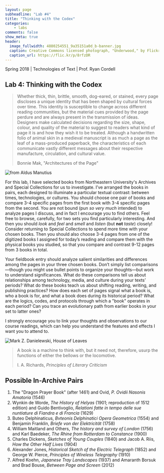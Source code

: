 ```yaml
---
layout: page
subheadline: "Lab #4"
title: "Thinking with the Codex"
categories:
    - labs
comments: false
show_meta: true
header:
  image_fullwidth: 4880254551_9a35151a0d_b-banner.jpg
  caption: Creative Commons licensed photograph, "Underwood," by Flickr user Canned Muffins
  caption_url: https://flic.kr/p/8rfzDR
---
```



Spring 2018 | Technologies of Text | Prof. Ryan Cordell

## Lab 4: Thinking with the Codex

> Whether thick, thin, brittle, smooth, dog-eared, or stained, every page discloses a unique identity that has been shaped by cultural forces over time. This identity is susceptible to change across different reading communities, but the material cues provided by the page perdure and are always present in the transmission of ideas. Designers make calculated decisions regarding the size, shape, colour, and quality of the material to suggest to readers what kind of page it is and how they wish it to be treated. Although a handwritten folio of animal skin in a medieval manuscript is as much a page as the leaf of a mass-produced paperback, the characteristics of each communicate vastly different messages about their respective manufacture, circulation, and cultural value. 
>
> Bonnie Mak, "Architectures of the Page"

![from Aldus Manutius](https://s-media-cache-ak0.pinimg.com/originals/8a/89/c2/8a89c22fecf8ff9c419857c469eb95f4.jpg)

For this lab, I have selected books from Northeastern University's Archives and Special Collections for us to investigate. I’ve arranged the books in pairs, each designed to illuminate a particular textual contrast: between times, technologies, or cultures. You should choose one pair of books and compare 3-4 specific pages from the first book with 3-4 specific pages from the second. You are not bound (pun *so very much* intended) to analyze pages I discuss, and in fact I encourage you to find others. Feel free to browse, carefully, for two sets you find particularly interesting. And then you should *look* and *feel* and *smell* and *listen* (but **not** *taste*) closely! Consider returning to Special Collections to spend more time with your chosen books. Then you should also choose 3-4 pages from one of the digitized books I assigned for today’s reading and compare them with the physical books you studied, so that you compare and contrast 9-12 pages from 3 books in total.
 
Your fieldbook entry should analyze salient similarities and differences among the pages in your three chosen books. Don’t simply list comparisons—though you might use bullet points to organize your thoughts—but work to understand significances. What do these comparisons tell us about relationships among technology, media, and culture during your texts’ periods? What do these books teach us about shifting reading, writing, and publishing practices? How does each set of pages signal what a book is, who a book is for, and what a book does during its historical period? What are the logics, codes, and protocols through which a "book" operates in each period? Can you trace an evolutionary path from earlier books in your set to latter ones?

I strongly encourage you to link your thoughts and observations to our course readings, which can help you understand the features and effects I want you to attend to.

![Mark Z. Danielewski, *House of Leaves*](http://stevengharms.com/images/2015/07/31/house_of_leaves2.jpg)

> A book is a machine to think with, but it need not, therefore, usurp the functions of either the bellows or the locomotive.
>  
> I. A. Richards, *Principles of Literary Criticism*

## Possible In-Archive Pairs

1. The "Dragon Prayer Book" (after 1461) and Ovid, *P. Ovidii Nasonis Amatoria* (1546) 
2. Wynkin de Worde, *The History of Helyas* (1901; reproduction of 1512 edition) and Guido Bentivoglio, *Relationi fatte in tempo delle sue nuntiature di Fiandra e di Francia* (1629)
3. Buteo Delphinaticus, *Bvteonis Delphinatici Opera Geometrica* (1554) and Benjamin Franklin, *Briefe von der Elektricität* (1758) 
4. William Maitland and Others, *The history and survey of London* (1756) and Karl Baedeker, *The Rhine from Rotterdam to Constance* (1900)
5. Charles Dickens, *Sketches of Young Couples* (1840) and Jacob A. Riis, *How the Other Half Lives* (1904)
6. Alexander Jones, *Historical Sketch of the Electric Telegraph* (1852) and George W. Pierce, *Principles of Wireless Telegraphy* (1910)
7. Alfred Koehn, *Japanese Tray Landscapes* (1937) and Amaranth Borsuk and Brad Bouse, *Between Page and Screen* (2012)